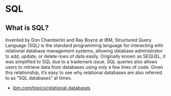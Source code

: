 # SQL

## What is SQL?

Invented by Don Chamberlin and Ray Boyce at IBM, Structured Query Language (SQL) is the standard programming language for interacting with relational database management systems, allowing database administrator to add, update, or delete rows of data easily. Originally known as SEQUEL, it was simplified to SQL due to a trademark issue. SQL queries also allows users to retrieve data from databases using only a few lines of code. Given this relationship, it’s easy to see why relational databases are also referred to as “SQL databases” at times.

- [ibm.com/topics/relational-databases](https://www.ibm.com/topics/relational-databases)
